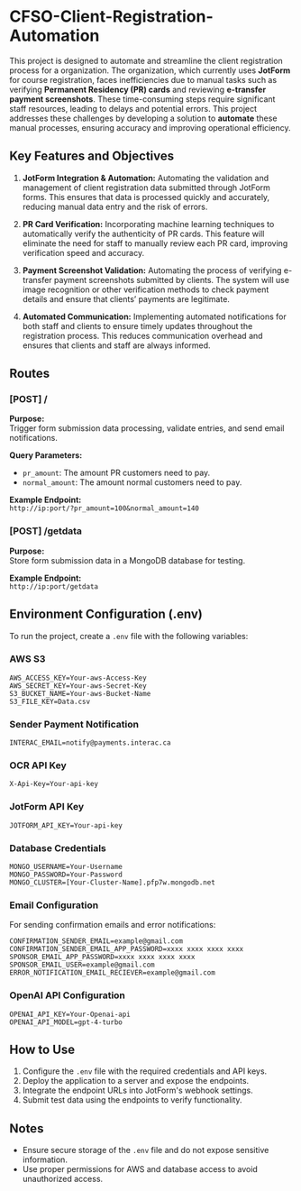 # CFSO-Client-Registration-Automation

This project is designed to automate and streamline the client registration process for a organization. The organization, which currently uses **JotForm** for course registration, faces inefficiencies due to manual tasks such as verifying **Permanent Residency (PR) cards** and reviewing **e-transfer payment screenshots**. These time-consuming steps require significant staff resources, leading to delays and potential errors. This project addresses these challenges by developing a solution to **automate** these manual processes, ensuring accuracy and improving operational efficiency.

## Key Features and Objectives
1. **JotForm Integration & Automation:** Automating the validation and management of client registration data submitted through JotForm forms. This ensures that data is processed quickly and accurately, reducing manual data entry and the risk of errors.

2. **PR Card Verification:** Incorporating machine learning techniques to automatically verify the authenticity of PR cards. This feature will eliminate the need for staff to manually review each PR card, improving verification speed and accuracy.

3. **Payment Screenshot Validation:** Automating the process of verifying e-transfer payment screenshots submitted by clients. The system will use image recognition or other verification methods to check payment details and ensure that clients’ payments are legitimate.

4. **Automated Communication:** Implementing automated notifications for both staff and clients to ensure timely updates throughout the registration process. This reduces communication overhead and ensures that clients and staff are always informed.

## Routes
### [POST] /
**Purpose:**  
Trigger form submission data processing, validate entries, and send email notifications.

**Query Parameters:**  
- `pr_amount`: The amount PR customers need to pay.
- `normal_amount`: The amount normal customers need to pay.

**Example Endpoint:**  
`http://ip:port/?pr_amount=100&normal_amount=140`

### [POST] /getdata
**Purpose:**  
Store form submission data in a MongoDB database for testing.

**Example Endpoint:**  
`http://ip:port/getdata`

## Environment Configuration (.env)
To run the project, create a `.env` file with the following variables:

### AWS S3
```
AWS_ACCESS_KEY=Your-aws-Access-Key
AWS_SECRET_KEY=Your-aws-Secret-Key
S3_BUCKET_NAME=Your-aws-Bucket-Name
S3_FILE_KEY=Data.csv
```

### Sender Payment Notification
```
INTERAC_EMAIL=notify@payments.interac.ca
```

### OCR API Key
```
X-Api-Key=Your-api-key
```

### JotForm API Key
```
JOTFORM_API_KEY=Your-api-key
```

### Database Credentials
```
MONGO_USERNAME=Your-Username
MONGO_PASSWORD=Your-Password
MONGO_CLUSTER=[Your-Cluster-Name].pfp7w.mongodb.net
```

### Email Configuration
For sending confirmation emails and error notifications:
```
CONFIRMATION_SENDER_EMAIL=example@gmail.com
CONFIRMATION_SENDER_EMAIL_APP_PASSWORD=xxxx xxxx xxxx xxxx
SPONSOR_EMAIL_APP_PASSWORD=xxxx xxxx xxxx xxxx
SPONSOR_EMAIL_USER=example@gmail.com
ERROR_NOTIFICATION_EMAIL_RECIEVER=example@gmail.com
```

### OpenAI API Configuration
```
OPENAI_API_KEY=Your-Openai-api
OPENAI_API_MODEL=gpt-4-turbo
```

## How to Use
1. Configure the `.env` file with the required credentials and API keys.
2. Deploy the application to a server and expose the endpoints.
3. Integrate the endpoint URLs into JotForm's webhook settings.
4. Submit test data using the endpoints to verify functionality.

## Notes
- Ensure secure storage of the `.env` file and do not expose sensitive information.
- Use proper permissions for AWS and database access to avoid unauthorized access.
